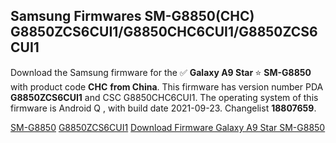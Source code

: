 <h2>Samsung Firmwares SM-G8850(CHC) G8850ZCS6CUI1/G8850CHC6CUI1/G8850ZCS6CUI1</h2>
Download the Samsung firmware for the ✅ <strong>Galaxy A9 Star </strong> ⭐ <strong>SM-G8850</strong> with product code <strong>CHC</strong> <strong> from China</strong>. This firmware has version number PDA <strong>G8850ZCS6CUI1</strong> and CSC G8850CHC6CUI1. The operating system of this firmware is Android Q , with build date 2021-09-23. Changelist <strong>18807659</strong>.


[SM-G8850](https://samfirm.shop/samsung/model/SM-G8850)
[G8850ZCS6CUI1](https://samfirm.shop/samsung/pda/G8850ZCS6CUI1)
[Download Firmware Galaxy A9 Star SM-G8850](https://samfirm.shop/samsung/firmware/459337)
